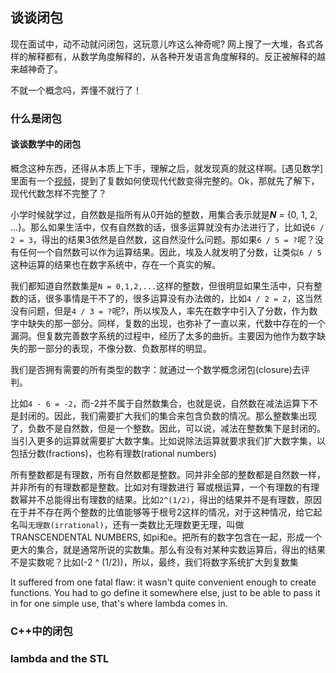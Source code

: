 ## 谈谈闭包
现在面试中，动不动就问闭包，这玩意儿咋这么神奇呢? 网上搜了一大堆，各式各样的解释都有，从数学角度解释的，从各种开发语言角度解释的。反正被解释的越来越神奇了。

不就一个概念吗，弄懂不就行了！

### 什么是闭包
#### 谈谈数学中的闭包
概念这种东西，还得从本质上下手，理解之后，就发现真的就这样啊。[遇见数学]里面有一个[视频](https://mp.weixin.qq.com/s/3_SkE8E1RlVM8RuyynmYfQ)，提到了复数如何使现代代数变得完整的。Ok，那就先了解下，现代代数怎样不完整了？

小学时候就学过，自然数是指所有从0开始的整数，用集合表示就是***N*** = {0, 1, 2, ...}。那么如果生活中，仅有自然数的话，很多运算就没有办法进行了，比如说`6 / 2 = 3`，得出的结果3依然是自然数，这自然没什么问题。那如果`6 / 5 = ?`呢？没有任何一个自然数可以作为运算结果。因此，埃及人就发明了分数，让类似`6 / 5`这种运算的结果也在数字系统中，存在一个真实的解。

我们都知道自然数集是`N = 0,1,2,...`这样的整数，但很明显如果生活中，只有整数的话，很多事情是干不了的，很多运算没有办法做的，比如`4 / 2 = 2`，这当然没有问题，但是`4 / 3 = ?`呢?，所以埃及人，率先在数字中引入了分数，作为数字中缺失的那一部分。同样，复数的出现，也弥补了一直以来，代数中存在的一个漏洞。但复数完善数字系统的过程中，经历了太多的曲折。主要因为他作为数字缺失的那一部分的表现，不像分数、负数那样的明显。

我们是否拥有需要的所有类型的数字：就通过一个数学概念闭包(closure)去评判。

比如`4 - 6 = -2`，而-2并不属于自然数集合，也就是说，自然数在减法运算下不是封闭的。因此，我们需要扩大我们的集合来包含负数的情况。那么整数集出现了，负数不是自然数，但是一个整数。因此，可以说，减法在整数集下是封闭的。当引入更多的运算就需要扩大数字集。比如说除法运算就要求我们扩大数字集，以包括分数(fractions)，也称有理数(rational numbers)

所有整数都是有理数，所有自然数都是整数。同并非全部的整数都是自然数一样，并非所有的有理数都是整数。比如对有理数进行 幂或根运算，一个有理数的有理数幂并不总能得出有理数的结果。比如`2^(1/2)`，得出的结果并不是有理数，原因在于并不存在两个整数的比值能够等于根号2这样的情况，对于这种情况，给它起名叫`无理数(irrational)`，还有一类数比无理数更无理，叫做TRANSCENDENTAL NUMBERS, 如pi和e。把所有的数字包含在一起，形成一个更大的集合，就是通常所说的实数集。那么有没有对某种实数运算后，得出的结果不是实数呢？比如(-2 ^ (1/2))，所以，最终，我们将数字系统扩大到复数集


It suffered from one fatal flaw: it wasn't quite convenient enough to create functions. You had to go define it somewhere else, just to be able to pass it in for one simple use, that's where lambda comes in.

### C++中的闭包


### lambda and the STL

